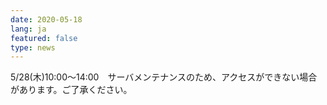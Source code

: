 ```yaml
---
date: 2020-05-18
lang: ja
featured: false
type: news
---
```

5/28(木)10:00～14:00　サーバメンテナンスのため、アクセスができない場合があります。ご了承ください。
